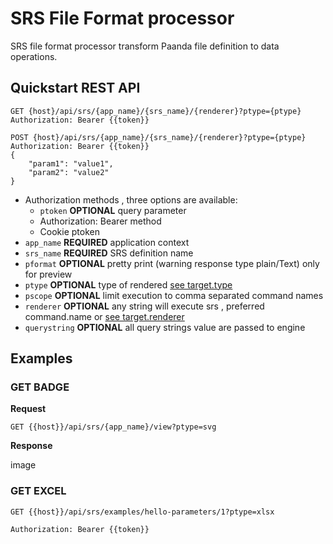 # SRS File Format processor

SRS file format processor transform Paanda file definition to data operations. 

## Quickstart REST API

```http
GET {host}/api/srs/{app_name}/{srs_name}/{renderer}?ptype={ptype}
Authorization: Bearer {{token}}
```

```http
POST {host}/api/srs/{app_name}/{srs_name}/{renderer}?ptype={ptype}
Authorization: Bearer {{token}}
{
    "param1": "value1",
    "param2": "value2"
}
```

- Authorization methods , three options are available:
  - `ptoken`  **OPTIONAL** query parameter
  - Authorization: Bearer method
  - Cookie ptoken
- `app_name` **REQUIRED** application context 
- `srs_name` **REQUIRED** SRS definition name 
- `pformat`  **OPTIONAL** pretty print (warning response type plain/Text) only for preview
- `ptype`  **OPTIONAL** type of rendered  [see target.type](/srs-api/08-targets.md#target-type)
- `pscope`  **OPTIONAL** limit execution to comma separated command names
- `renderer`  **OPTIONAL** any string will execute srs , preferred command.name or [see target.renderer](/srs-api/08-targets.md#target-renderer)
- `querystring` **OPTIONAL** all query strings value are passed to engine



## Examples


### GET  BADGE

**Request**

```http
GET {{host}}/api/srs/{app_name}/view?ptype=svg
```

**Response**

image


### GET EXCEL

```http
GET {{host}}/api/srs/examples/hello-parameters/1?ptype=xlsx

Authorization: Bearer {{token}}
```

